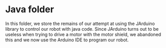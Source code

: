 # Java folder
In this folder, we store the remains of our attempt at using the JArduino library to control our robot with java code. Since JArduino turns out to be useless when trying to drive a motor with the motor shield, we abandoned this and we now use the Arduino IDE to program our robot.
